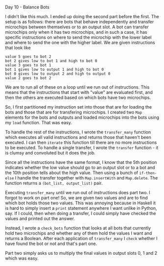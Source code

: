 Day 10 - Balance Bots

I didn't like this much. I ended up doing the second part before the first. The setup is as follows: there are bots that behave independently and transfer microchips between themselves or to an output slot. A bot can transfer microchips only when it has two microchips, and in such a case, it has specific instructions on where to send the microchip with the lower label and where to send the one with the higher label. We are given instructions that look like
```
value 5 goes to bot 2
bot 2 gives low to bot 1 and high to bot 0
value 3 goes to bot 1
bot 1 gives low to output 1 and high to bot 0
bot 0 gives low to output 2 and high to output 0
value 2 goes to bot 2
```
We are to run all of these on a loop until we run out of instructions. This means that the instructions that start with "value" are evaluated first, and then the others are executed based on which bots have two microchips.

So, I first partitioned my instruction set into those that are for loading the bots and those that are for transfering microchips. I created two `Map` elements for the bots and outputs and loaded microchips into the bots using my `load` function. That was easy.

To handle the rest of the instructions, I wrote the `transfer_many` function which executes all valid instructions and returns those that haven't been executed. I can then `iterate` this function till there are no more instructions to be executed. To handle a single transfer, I wrote the `transfer` function - it is clumsy and convoluted but it does the job.

Since all the instructions have the same format, I know that the 5th position indicates whether the low value should go to an output slot or to a bot and the 10th position tells about the high value. Then using a bunch of `if-then-else` I handle the transfer together with `Map.insertWith` and `Map.delete`. The function returns a `(bot_list, output_list)` pair.

Executing `transfer_many` until we run out of instructions does part two. I forgot to work on part one! So, we are given two values and are to find which bot holds those two values. This was annoying because in Haskell it is hard to simply insert a `print` statement anywhere I want unlike in Python, say. If I could, then when doing a transfer, I could simply have checked the values and printed out the answer.

Instead, I wrote a `check_bots` function that looks at all bots that currently hold two microchips and whether any of them hold the values I want and returns a Boolean. After each application of `transfer_many` I `check` whether I have found the bot or not and that's part one.

Part two simply asks us to multiply the final values in output slots 0, 1 and 2 which was easy.